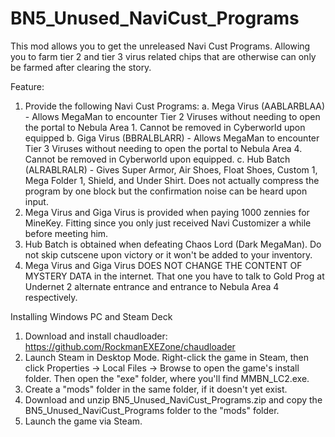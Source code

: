 # BN5_Unused_NaviCust_Programs
This mod allows you to get the unreleased Navi Cust Programs. Allowing you to farm tier 2 and tier 3 virus related chips that are otherwise can only be farmed after clearing the story.


Feature:
1. Provide the following Navi Cust Programs:
  a. Mega Virus (AABLARBLAA) - Allows MegaMan to encounter Tier 2 Viruses without needing to open the portal to Nebula Area 1. Cannot be removed in Cyberworld upon equipped
  b. Giga Virus (BBRALBLARR) - Allows MegaMan to encounter Tier 3 Viruses without needing to open the portal to Nebula Area 4. Cannot be removed in Cyberworld upon equipped.
  c. Hub Batch  (ALRABLRALR) - Gives Super Armor, Air Shoes, Float Shoes, Custom 1, Mega Folder 1, Shield, and Under Shirt. Does not actually compress the program by one block but the confirmation noise can be heard upon          input.
2. Mega Virus and Giga Virus is provided when paying 1000 zennies for MineKey. Fitting since you only just received Navi Customizer a while before meeting him.
3. Hub Batch is obtained when defeating Chaos Lord (Dark MegaMan). Do not skip cutscene upon victory or it won't be added to your inventory.
4. Mega Virus and Giga Virus DOES NOT CHANGE THE CONTENT OF MYSTERY DATA in the internet. That one you have to talk to Gold Prog at Undernet 2 alternate entrance and entrance to Nebula Area 4 respectively. 


Installing
Windows PC and Steam Deck
1. Download and install chaudloader: https://github.com/RockmanEXEZone/chaudloader
2. Launch Steam in Desktop Mode. Right-click the game in Steam, then click Properties → Local Files → Browse to open the game's install folder. Then open the "exe" folder, where you'll find MMBN_LC2.exe.
3. Create a "mods" folder in the same folder, if it doesn't yet exist.
4. Download and unzip BN5_Unused_NaviCust_Programs.zip and copy the BN5_Unused_NaviCust_Programs folder to the "mods" folder.
5. Launch the game via Steam.
